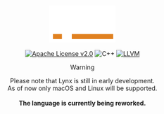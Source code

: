 <!--    colors 

"orange":   #e0801f 
"red":      #ec243c 
"gray":     #595959 
"white":    #e0f2e9 
"purple":   #a390e4

-->

<div align="center">
<img width="150" src="./assets/logo/lynx-logo-white.png" />

[![Apache License v2.0](https://img.shields.io/badge/Apache_License_v2.0-a390e4?colorA=151515&style=for-the-badge)](./LICENSE)
![C++][cpp-badge]
[![LLVM][llvm-badge]](https://llvm.org/) 

> [!WARNING]
> Please note that Lynx is still in early development. \
> As of now only macOS and Linux will be supported. \
> \
> **The language is currently being reworked.**

</div>

[llvm-badge]: https://img.shields.io/badge/LLVM-4c1717?logo=llvm&logoColor=white&style=for-the-badge
[cpp-badge]: https://img.shields.io/badge/C++-1a3b63?logo=cplusplus&logoColor=white&style=for-the-badge